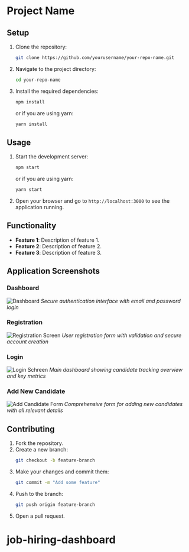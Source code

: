 # Project Name

## Setup

1. Clone the repository:
   ```sh
   git clone https://github.com/yourusername/your-repo-name.git
   ```
2. Navigate to the project directory:
   ```sh
   cd your-repo-name
   ```
3. Install the required dependencies:
   ```sh
   npm install
   ```
   or if you are using yarn:
   ```sh
   yarn install
   ```

## Usage

1. Start the development server:
   ```sh
   npm start
   ```
   or if you are using yarn:
   ```sh
   yarn start
   ```
2. Open your browser and go to `http://localhost:3000` to see the application running.

## Functionality

- **Feature 1**: Description of feature 1.
- **Feature 2**: Description of feature 2.
- **Feature 3**: Description of feature 3.



## Application Screenshots

### Dashboard
![Dashboard](https://utfs.io/f/0Lm0AtvlOF3LDcuqU7hymLF5i8xdXfMNQ9UV7es1abtpgPR4)
*Secure authentication interface with email and password login*

### Registration
![Registration Screen](https://utfs.io/f/0Lm0AtvlOF3LLiaCelkQVfdJaBoybXerzxuIkS382EqwRp9O)
*User registration form with validation and secure account creation*

### Login
![Login Schreen](https://utfs.io/f/0Lm0AtvlOF3LDpHdS8hymLF5i8xdXfMNQ9UV7es1abtpgPR4)
*Main dashboard showing candidate tracking overview and key metrics*

### Add New Candidate
![Add Candidate Form](https://utfs.io/f/0Lm0AtvlOF3LkF6UXsOOACSdw5EsgQI8JDpzX3NYjHrUvLVm)
*Comprehensive form for adding new candidates with all relevant details*


## Contributing

1. Fork the repository.
2. Create a new branch:
   ```sh
   git checkout -b feature-branch
   ```
3. Make your changes and commit them:
   ```sh
   git commit -m "Add some feature"
   ```
4. Push to the branch:
   ```sh
   git push origin feature-branch
   ```
5. Open a pull request.
# job-hiring-dashboard
